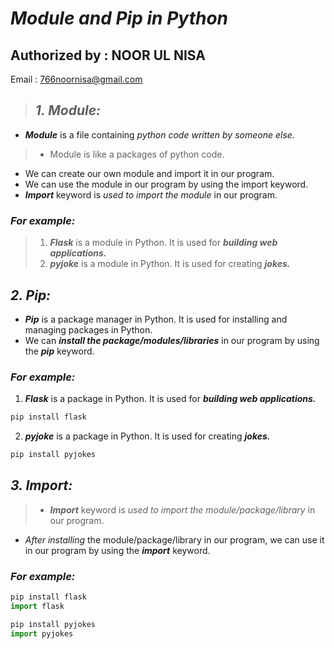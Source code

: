 # ***Module and Pip in Python***
## Authorized by : NOOR UL NISA
Email : 766noornisa@gmail.com

> ## ***1. Module:***

- ***Module*** is a file containing *python code written by someone else.*
> - Module is like a packages of python code.
- We can create our own module and import it in our program.
- We can use the module in our program by using the import keyword.
- ***Import*** keyword is *used to import the module* in our program.

### ***For example:***

 > 1. ***Flask*** is a module in Python. It is used for ***building web applications.***
 > 2. ***pyjoke*** is a module in Python. It is used for creating ***jokes.***


## ***2. Pip:***

- ***Pip*** is a package manager in Python. It is used for installing and managing packages in Python.
- We can ***install the package/modules/libraries*** in our program by using the ***pip*** keyword.

### ***For example:***

  1. ***Flask*** is a package in Python. It is used for ***building web applications.***


 ``` python
 pip install flask
 ```

  2. ***pyjoke*** is a package in Python. It is used for creating ***jokes.***

 ``` python
 pip install pyjokes
 ```


## ***3. Import:***

> - ***Import*** keyword is *used to import the module/package/library* in our program.
- *After installing* the module/package/library in our program, we can use it in our program by using the ***import*** keyword.

### ***For example:***

 ``` python
 pip install flask
 import flask
 ```
 ``` python
 pip install pyjokes
 import pyjokes
 ```